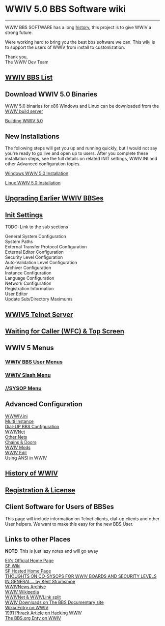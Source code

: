 
# WWIV 5.0 BBS Software wiki
***

WWIV BBS SOFTWARE has a long [history](wwivhistory), this project is to give WWIV a strong future.

Were working hard to bring you the best bbs software we can. This wiki is to support the users of WWIV from install to customization.

Thank you,  
The WWIV Dev Team 

## [WWIV BBS List](http://wwivbbs.com/bbslist/)

## Download WWIV 5.0 Binaries

WWIV 5.0 binaries for x86 Windows and Linux can be downloaded from
the [WWIV build server](http://build.wwiv.us/job/wwiv/)

[Building WWIV 5.0](buildwwiv5)

## New Installations

The following steps will get you up and running quickly, but I would not say
you're ready to go live and open up to users. After you complete these installation 
steps, see the full details on related INIT settings, WWIV.INI and other Advanced 
configuration topics.

[Windows WWIV 5.0 Installation](windowsinstall)

[Linux WWIV 5.0 Installation](linuxinstall)

## [Upgrading Earlier WWIV BBSes](windowsupgrade)

## [Init Settings](init)

TODO: Link to the sub sections

General System Configuration  
System Paths  
External Transfer Protocol Configuration  
External Editor Configuration  
Security Level Configuration  
Auto-Validation Level Configuration  
Archiver Configuration  
Instance Configuration  
Language Configuration  
Network Configuration  
Registration Information  
User Editor  
Update Sub/Directory Maximums

## [WWIV5 Telnet Server](wwwiv5telnetserver)

## [Waiting for Caller (WFC) & Top Screen](wfctop)

## WWIV 5 Menus  
### [WWIV BBS User Menus](menumain)  
### [WWIV Slash Menu](menuslash)  
### [//SYSOP Menu](menusysop)
## Advanced Configuration

[WWWIV.ini]()  
[Multi Instance](multinode)  
[Dial-UP BBS Configuration](dialup)  
[WWIVNet](wwivnet)  
[Other Nets](othernets)  
[Chains & Doors](chains)  
[WWIV Mods](mods)  
[WWIV Edit](wwwivedit)  
[Using ANSI in WWIV](ansi)

## [History of WWIV](wwivhistory)

## [Registration & License](license)

## Client Software for Users of BBSes
This page will include information on Telnet clients, dial-up clients
and other User helpers. We want to make this easy for the new BBS User.

## Links to other Places
**NOTE:** This is just lazy notes and will go away

[Eli's Official Home Page](http://wwivbbs.com/)  
[SF Wiki](http://sourceforge.net/p/wwiv/wiki/Home/)  
[SF Hosted Home Page](http://wwiv.sourceforge.net/)  
[THOUGHTS ON CO-SYSOPS FOR WWIV BOARDS AND SECURITY LEVELS IN GENERAL...
 by Kent Stromsmoe](http://www.textfiles.com/bbs/cosysop.txt)  
[WWIVNews Archive](http://www.textfiles.com/bbs/WWIVNEWS)  
[WWIV Wikipedia](https://en.wikipedia.org/wiki/WWIV)  
[WWIVNet & WWIVLink split](http://www.bbsdocumentary.com/library/CONTROVERSY/EVENTS/WWIVWAR/)  
[WWIV Downloads on The BBS Documentary site](http://software.bbsdocumentary.com/IBM/DOS/WWIV/)  
[Wikia Entry on WWIV](http://bbs.wikia.com/wiki/WWIV)  
[1991 Phrack Article on Hacking WWIV](http://phrack.org/issues/34/5.html)  
[The BBS.org Enty on WWIV](http://sysopscorner.thebbs.org/wwiv.html)  

